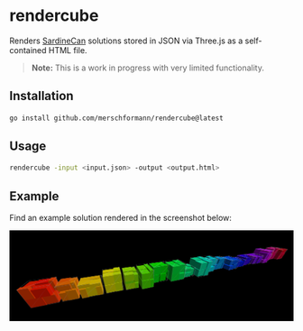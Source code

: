 # rendercube

Renders [SardineCan](https://github.com/merschformann/sardine-can) solutions stored in JSON via Three.js as a self-contained HTML file.

> **Note:** This is a work in progress with very limited functionality.

## Installation

```bash
go install github.com/merschformann/rendercube@latest
```

## Usage

```bash
rendercube -input <input.json> -output <output.html>
```

## Example

Find an example solution rendered in the screenshot below:

![Example](material/preview.png)
